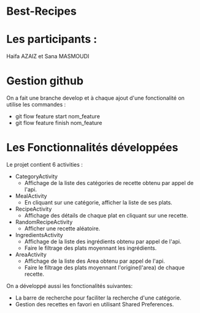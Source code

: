 # Best-Recipes
# Les participants :
  Haifa AZAIZ et Sana MASMOUDI
# Gestion github 
On a fait une branche develop et à chaque ajout d'une fonctionalité on utilise les commandes :
  * git flow feature start nom_feature 
  * git flow feature finish nom_feature 
# Les Fonctionnalités développées
Le projet contient 6 activities : 
* CategoryActivity
  - Affichage de la liste des catégories de recette obtenu par appel de l'api.
* MealActivity 
  - En cliquant sur une catégorie, afficher la liste de ses plats. 
* RecipeActivity
  - Affichage des détails de chaque plat en cliquant sur une recette.
* RandomRecipeActivity
  - Afficher une recette aléatoire.
* IngredientsActivity 
  - Affichage de la liste des ingrédients obtenu par appel de l'api.
  - Faire le filtrage des plats moyennant les ingrédients.
* AreaActivity 
  - Affichage de la liste des Area obtenu par appel de l'api.
  - Faire le filtrage des plats moyennant l'origine(l'area) de chaque recette.

On a développé aussi les fonctionalités suivantes:
  - La barre de recherche pour faciliter la recherche d'une catégorie.
  - Gestion des recettes en favori en utilisant Shared Preferences.
